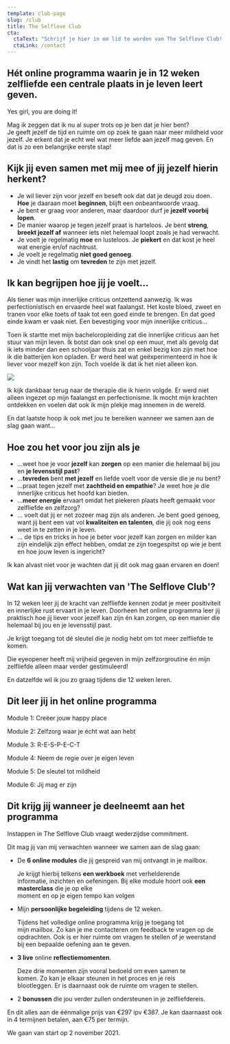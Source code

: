 ```yaml
---
template: club-page
slug: /club
title: The Selflove Club
cta:
  ctaText: "Schrijf je hier in om lid te worden van The Selflove Club! "
  ctaLink: /contact
---
```

## Hét online programma waarin je in 12 weken zelfliefde een centrale plaats in je leven leert geven.

Yes girl, you are doing it!

Mag ik zeggen dat ik nu al super trots op je ben dat je hier bent?\
Je geeft jezelf de tijd en ruimte om op zoek te gaan naar meer mildheid voor jezelf. Je erkent dat je echt wel wat meer liefde aan jezelf mag geven. En dat is zo een belangrijke eerste stap! 

## Kijk jij even samen met mij mee of jij jezelf hierin herkent?

* Je wil liever zijn voor jezelf en beseft ook dat dat je deugd zou doen. **Hoe** je daaraan moet **beginnen**, blijft een onbeantwoorde vraag.
* Je bent er graag voor anderen, maar daardoor durf je **jezelf voorbij lopen**.
* De manier waarop je tegen jezelf praat is harteloos. Je bent **streng**, **breekt jezelf af** wanneer iets niet helemaal loopt zoals je had verwacht.
* Je voelt je regelmatig **moe** en lusteloos. Je **piekert** en dat kost je heel wat energie en/of nachtrust. 
* Je voelt je regelmatig **niet goed genoeg**.
* Je vindt het **lastig** om **tevreden** te zijn met jezelf.

## Ik kan begrijpen hoe jij je voelt…

Als tiener was mijn innerlijke criticus ontzettend aanwezig. Ik was perfectionistisch en ervaarde heel wat faalangst. Het koste bloed, zweet en tranen voor elke toets of taak tot een goed einde te brengen. En dat goed einde kwam er vaak niet. Een bevestiging voor mijn innerlijke criticus…

Toen ik startte met mijn bacheloropleiding zat die innerlijke criticus aan het stuur van mijn leven. Ik botst dan ook snel op een muur, met als gevolg dat ik iets minder dan een schooljaar thuis zat en enkel bezig kon zijn met hoe ik die batterijen kon opladen.
Er werd heel wat geëxperimenteerd in hoe ik liever voor mezelf kon zijn. Toch voelde ik dat ik het niet alleen kon.

![](/assets/foto-selflove-club-website.png)

Ik kijk dankbaar terug naar de therapie die ik hierin volgde. Er werd niet alleen ingezet op mijn faalangst en perfectionisme. Ik mocht mijn krachten ontdekken en voelen dat ook ik mijn plekje mag innemen in de wereld.

En dat laatste hoop ik ook met jou te bereiken wanneer we samen aan de slag gaan want…

## Hoe zou het voor jou zijn als je

* ...weet hoe je voor **jezelf** kan **zorgen** op een manier die helemaal bij jou en **je levensstijl past**?
* ...**tevreden** bent **met jezelf** en liefde voelt voor de versie die je nu bent?
* ...praat tegen jezelf met **zachtheid en empathie**? Je weet hoe je die innerlijke criticus het hoofd kan bieden. 
* ...**meer energie** ervaart omdat het piekeren plaats heeft gemaakt voor zelfliefde en zelfzorg?
* ... voelt dat jij er net zozeer mag zijn als anderen. Je bent goed genoeg, want jij bent een vat vol **kwaliteiten en talenten**, die jij ook nog eens weet in te zetten in je leven.
* ... de tips en tricks in hoe je beter voor jezelf kan zorgen en milder kan zijn eindelijk zijn effect hebben, omdat ze zijn toegespitst op wie je bent en hoe jouw leven is ingericht?

Ik kan alvast niet voor je wachten dat jij dit ook mag gaan ervaren en doen! 

## Wat kan jij verwachten van 'The Selflove Club'?

In 12 weken leer jij de kracht van zelfliefde kennen zodat je meer positiviteit en innerlijke rust ervaart in je leven. Doorheen het online programma leer jij praktisch hoe jij liever voor jezelf kan zijn én kan zorgen, op een manier die helemaal bij jou en je levensstijl past.

Je krijgt toegang tot dé sleutel die je nodig hebt om tot meer zelfliefde te komen.

Die eyeopener heeft mij vrijheid gegeven in mijn zelfzorgroutine én mijn zelfliefde alleen maar verder gestimuleerd! 

En datzelfde wil ik jou zo graag tijdens die 12 weken leren.

## Dit leer jij in het online programma

Module 1: Creëer jouw happy place 

Module 2: Zelfzorg waar je écht wat aan hebt

Module 3: R-E-S-P-E-C-T

Module 4: Neem de regie over je eigen leven 

Module 5: De sleutel tot mildheid 

Module 6: Jij mag er zijn

## Dit krijg jij wanneer je deelneemt aan het programma

Instappen in The Selflove Club vraagt wederzijdse commitment. 

Dit mag jij van mij verwachten wanneer we samen aan de slag gaan:

* De **6 online modules** die jij gespreid van mij ontvangt in je mailbox. 

  Je krijgt hierbij telkens **een werkboek** met verhelderende\
  informatie, inzichten en oefeningen. 
  Bij elke module hoort ook **een masterclass** die je op elke\
  moment en op je eigen tempo kan volgen 
* Mijn **persoonlijke begeleiding** tijdens de 12 weken. 

  Tijdens het volledige online programma krijg je toegang tot\
  mijn mailbox. 
  Zo kan je me contacteren om feedback te vragen op de 
  opdrachten. 
  Ook is er hier ruimte om vragen te stellen of je weerstand\
  bij een bepaalde oefening aan te geven. 
* **3 live** online **reflectiemomenten**. 

  Deze drie momenten zijn vooral bedoeld om even samen te\
  komen. Zo kan je elkaar steunen in het proces en je reis\
  blootleggen. Er is daarnaast ook de ruimte om vragen te 
  stellen. 
* 2 **bonussen** die jou verder zullen ondersteunen in je zelfliefdereis.

En dit alles aan de éénmalige prijs van €297 ipv €387. 
Je kan daarnaast ook in 4 termijnen betalen, aan €75 per termijn. 

We gaan van start op 2 november 2021.